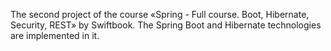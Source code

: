 The second project of the course «Spring - Full course. Boot, Hibernate, Security, REST» by Swiftbook.
The Spring Boot and Hibernate technologies are implemented in it.
